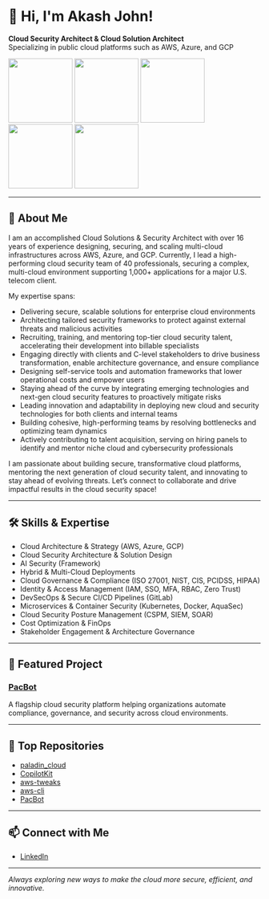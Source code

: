 # 👋 Hi, I'm Akash John!

**Cloud Security Architect & Cloud Solution Architect**  
Specializing in public cloud platforms such as AWS, Azure, and GCP

<img src="https://images.credly.com/images/987adb7e-49be-4e24-b67e-55986bd3fe66/azure-solutions-architect-expert-600x600.png" width="128"> <img src="https://images.credly.com/images/71c579e0-51fd-4247-b493-d2fa8167157a/image.png" width="128"> <img src="https://images.credly.com/images/0ba22331-acf9-4e8a-8ce3-b4cc3d376040/image.png" width="128"> <img src="https://images.credly.com/images/53acdae5-d69f-4dda-b650-d02ed7a50dd7/image.png" width="128"> <img src="https://images.credly.com/images/4ea0ec5c-6258-4c26-9282-6ed233c0c7ac/image.png" width="128">

---

## 👋 About Me

I am an accomplished Cloud Solutions & Security Architect with over 16 years of experience designing, securing, and scaling multi-cloud infrastructures across AWS, Azure, and GCP. Currently, I lead a high-performing cloud security team of 40 professionals, securing a complex, multi-cloud environment supporting 1,000+ applications for a major U.S. telecom client.

My expertise spans:
- Delivering secure, scalable solutions for enterprise cloud environments
- Architecting tailored security frameworks to protect against external threats and malicious activities
- Recruiting, training, and mentoring top-tier cloud security talent, accelerating their development into billable specialists
- Engaging directly with clients and C-level stakeholders to drive business transformation, enable architecture governance, and ensure compliance
- Designing self-service tools and automation frameworks that lower operational costs and empower users
- Staying ahead of the curve by integrating emerging technologies and next-gen cloud security features to proactively mitigate risks
- Leading innovation and adaptability in deploying new cloud and security technologies for both clients and internal teams
- Building cohesive, high-performing teams by resolving bottlenecks and optimizing team dynamics
- Actively contributing to talent acquisition, serving on hiring panels to identify and mentor niche cloud and cybersecurity professionals

I am passionate about building secure, transformative cloud platforms, mentoring the next generation of cloud security talent, and innovating to stay ahead of evolving threats. Let’s connect to collaborate and drive impactful results in the cloud security space!

---

## 🛠️ Skills & Expertise

- Cloud Architecture & Strategy (AWS, Azure, GCP)
- Cloud Security Architecture & Solution Design
- AI Security (Framework)
- Hybrid & Multi-Cloud Deployments
- Cloud Governance & Compliance (ISO 27001, NIST, CIS, PCIDSS, HIPAA)
- Identity & Access Management (IAM, SSO, MFA, RBAC, Zero Trust)
- DevSecOps & Secure CI/CD Pipelines (GitLab)
- Microservices & Container Security (Kubernetes, Docker, AquaSec)
- Cloud Security Posture Management (CSPM, SIEM, SOAR)
- Cost Optimization & FinOps
- Stakeholder Engagement & Architecture Governance

---

## 🌟 Featured Project

### [PacBot](https://github.com/tmobile/pacbot)
A flagship cloud security platform helping organizations automate compliance, governance, and security across cloud environments.

---

## 📌 Top Repositories

- [paladin_cloud](https://github.com/johnakash/paladin_cloud)
- [CopilotKit](https://github.com/johnakash/CopilotKit)
- [aws-tweaks](https://github.com/johnakash/aws-tweaks)
- [aws-cli](https://github.com/johnakash/aws-cli)
- [PacBot](https://github.com/tmobile/pacbot)

---

## 📫 Connect with Me

- [LinkedIn](https://in.linkedin.com/in/akashjohn)

---

*Always exploring new ways to make the cloud more secure, efficient, and innovative.*
